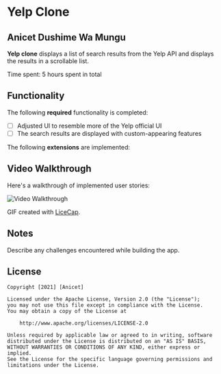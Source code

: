 # Yelp Clone 

## Anicet Dushime Wa Mungu

**Yelp clone** displays a list of search results from the Yelp API and displays the results in a scrollable list. 

Time spent: 5 hours spent in total

## Functionality 

The following **required** functionality is completed:

* [ ] Adjusted UI to resemble more of the Yelp official UI
* [ ] The search results are displayed with custom-appearing features

The following **extensions** are implemented:


## Video Walkthrough

Here's a walkthrough of implemented user stories:

<img src='https://imgur.com/eWXyZJW.gif' title='Video Walkthrough' width='' alt='Video Walkthrough' />

GIF created with [LiceCap](http://www.cockos.com/licecap/).

## Notes

Describe any challenges encountered while building the app.

## License

    Copyright [2021] [Anicet]

    Licensed under the Apache License, Version 2.0 (the "License");
    you may not use this file except in compliance with the License.
    You may obtain a copy of the License at

        http://www.apache.org/licenses/LICENSE-2.0

    Unless required by applicable law or agreed to in writing, software
    distributed under the License is distributed on an "AS IS" BASIS,
    WITHOUT WARRANTIES OR CONDITIONS OF ANY KIND, either express or implied.
    See the License for the specific language governing permissions and
    limitations under the License.
